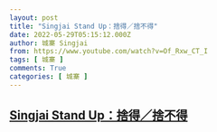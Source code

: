 ```yaml
---
layout: post
title: "Singjai Stand Up：捨得／捨不得"
date: 2022-05-29T05:15:12.000Z
author: 城寨 Singjai
from: https://www.youtube.com/watch?v=Of_Rxw_CT_I
tags: [ 城寨 ]
comments: True
categories: [ 城寨 ]
---
```

<!--1653801312000-->
[Singjai Stand Up：捨得／捨不得](https://www.youtube.com/watch?v=Of_Rxw_CT_I)
------

<div>

</div>
